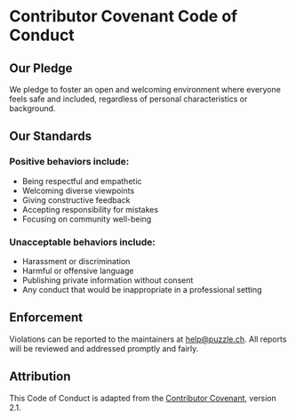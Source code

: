 # Contributor Covenant Code of Conduct

## Our Pledge

We pledge to foster an open and welcoming environment where everyone feels safe and included, regardless of personal characteristics or background.

## Our Standards

### Positive behaviors include:
- Being respectful and empathetic
- Welcoming diverse viewpoints
- Giving constructive feedback
- Accepting responsibility for mistakes
- Focusing on community well-being

### Unacceptable behaviors include:
- Harassment or discrimination
- Harmful or offensive language
- Publishing private information without consent
- Any conduct that would be inappropriate in a professional setting

## Enforcement

Violations can be reported to the maintainers at help@puzzle.ch. All reports will be reviewed and addressed promptly and fairly.

## Attribution

This Code of Conduct is adapted from the [Contributor Covenant](https://www.contributor-covenant.org/), version 2.1.
